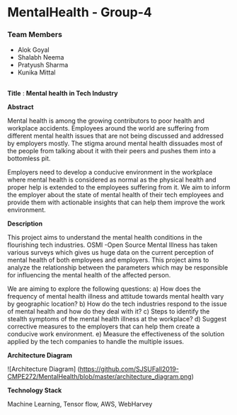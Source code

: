 # MentalHealth - Group-4

### Team Members
* Alok Goyal<br>
* Shalabh Neema<br>
* Pratyush Sharma<br>
* Kunika Mittal<br>
##
   
 **Title** : **Mental health in Tech Industry**<br>
 
**Abstract**

Mental health is among the growing contributors to poor health and workplace accidents. Employees around the world are suffering from different mental health issues that are not being discussed and addressed by employers mostly. The stigma around mental health dissuades most of the people from talking about it with their peers and pushes them into a bottomless pit.
 
Employers need to develop a conducive environment in the workplace where mental health is considered as normal as the physical health and proper help is extended to the employees suffering from it. We aim to inform the employer about the state of mental health of their tech employees and provide them with actionable insights that can help them improve the work environment.


**Description**

This project aims to understand the mental health conditions in the flourishing tech industries. OSMI -Open Source Mental Illness has taken various surveys which gives us huge data on the current perception of mental health of both employees and employers. This project aims to analyze the relationship between the parameters which may be responsible for influencing the mental health of the affected person. 

We are aiming to explore the following questions:
a) How does the frequency of mental health illness and attitude towards mental health vary by geographic location?
b) How do the tech industries respond to the issue of mental health and how do they deal with it?
c) Steps to identify the stealth symptoms of the mental health illness at the workplace?
d) Suggest corrective measures to the employers that can help them create a conducive work environment.
e) Measure the effectiveness of the solution applied by the tech companies to handle the multiple issues.

**Architecture Diagram**

![Architecture Diagram] (https://github.com/SJSUFall2019-CMPE272/MentalHealth/blob/master/architecture_diagram.png) 

**Technology Stack**

Machine Learning, Tensor flow, AWS, WebHarvey